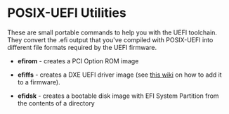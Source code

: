 POSIX-UEFI Utilities
====================

These are small portable commands to help you with the UEFI toolchain. They convert the .efi output that you've compiled
with POSIX-UEFI into different file formats required by the UEFI firmware.

* __efirom__ - creates a PCI Option ROM image

* __efiffs__ - creates a DXE UEFI driver image (see [this wiki](https://github.com/pbatard/efifs/wiki/Adding-a-driver-to-a-UEFI-firmware#adding-the-module-to-the-firmware) on how to add it to a firmware).

* __efidsk__ - creates a bootable disk image with EFI System Partition from the contents of a directory
